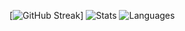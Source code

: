 [![GitHub Streak](https://github-readme-streak-stats.herokuapp.com?user=sajalT05&ring=2188FF&fire=0366D6&currStreakLabel=005CC5&border=01000077)]
![Stats](https://github-readme-stats.vercel.app/api?username=sajalT05&show_icons=true)
![Languages](https://github-readme-stats.vercel.app/api/top-langs/?username=sajalT05&layout=compact)
